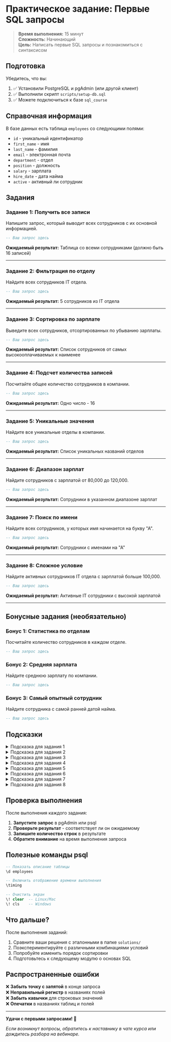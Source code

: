 # Практическое задание: Первые SQL запросы

> **Время выполнения:** 15 минут  
> **Сложность:** Начинающий  
> **Цель:** Написать первые SQL запросы и познакомиться с синтаксисом

## Подготовка

Убедитесь, что вы:
1. ✅ Установили PostgreSQL и pgAdmin (или другой клиент)
2. ✅ Выполнили скрипт `scripts/setup-db.sql` 
3. ✅ Можете подключиться к базе `sql_course`

## Справочная информация

В базе данных есть таблица `employees` со следующими полями:
- `id` - уникальный идентификатор
- `first_name` - имя
- `last_name` - фамилия  
- `email` - электронная почта
- `department` - отдел
- `position` - должность
- `salary` - зарплата
- `hire_date` - дата найма
- `active` - активный ли сотрудник

## Задания

### Задание 1: Получить все записи
Напишите запрос, который выводит всех сотрудников с их основной информацией.

```sql
-- Ваш запрос здесь

```

**Ожидаемый результат:** Таблица со всеми сотрудниками (должно быть 16 записей)

---

### Задание 2: Фильтрация по отделу
Найдите всех сотрудников IT отдела.

```sql
-- Ваш запрос здесь

```

**Ожидаемый результат:** 5 сотрудников из IT отдела

---

### Задание 3: Сортировка по зарплате
Выведите всех сотрудников, отсортированных по убыванию зарплаты.

```sql
-- Ваш запрос здесь

```

**Ожидаемый результат:** Список сотрудников от самых высокооплачиваемых к наименее

---

### Задание 4: Подсчет количества записей
Посчитайте общее количество сотрудников в компании.

```sql
-- Ваш запрос здесь

```

**Ожидаемый результат:** Одно число - 16

---

### Задание 5: Уникальные значения
Найдите все уникальные отделы в компании.

```sql
-- Ваш запрос здесь

```

**Ожидаемый результат:** Список уникальных названий отделов

---

### Задание 6: Диапазон зарплат
Найдите сотрудников с зарплатой от 80,000 до 120,000.

```sql
-- Ваш запрос здесь

```

**Ожидаемый результат:** Сотрудники в указанном диапазоне зарплат

---

### Задание 7: Поиск по имени
Найдите всех сотрудников, у которых имя начинается на букву "А".

```sql
-- Ваш запрос здесь

```

**Ожидаемый результат:** Сотрудники с именами на "А"

---

### Задание 8: Сложное условие
Найдите активных сотрудников IT отдела с зарплатой больше 100,000.

```sql
-- Ваш запрос здесь

```

**Ожидаемый результат:** Активные IT сотрудники с высокой зарплатой

---

## Бонусные задания (необязательно)

### Бонус 1: Статистика по отделам
Посчитайте количество сотрудников в каждом отделе.

```sql
-- Ваш запрос здесь

```

### Бонус 2: Средняя зарплата
Найдите среднюю зарплату по компании.

```sql
-- Ваш запрос здесь

```

### Бонус 3: Самый опытный сотрудник
Найдите сотрудника с самой ранней датой найма.

```sql
-- Ваш запрос здесь

```

## Подсказки

<details>
<summary>Подсказка для задания 1</summary>

Используйте конструкцию `SELECT * FROM table_name`
</details>

<details>
<summary>Подсказка для задания 2</summary>

Используйте `WHERE department = 'IT'`
</details>

<details>
<summary>Подсказка для задания 3</summary>

Используйте `ORDER BY salary DESC`
</details>

<details>
<summary>Подсказка для задания 4</summary>

Используйте агрегатную функцию `COUNT(*)`
</details>

<details>
<summary>Подсказка для задания 5</summary>

Используйте `SELECT DISTINCT department FROM employees`
</details>

<details>
<summary>Подсказка для задания 6</summary>

Используйте `WHERE salary BETWEEN 80000 AND 120000`
</details>

<details>
<summary>Подсказка для задания 7</summary>

Используйте `WHERE first_name LIKE 'А%'`
</details>

<details>
<summary>Подсказка для задания 8</summary>

Комбинируйте условия через `AND`: `WHERE active = true AND department = 'IT' AND salary > 100000`
</details>

## Проверка выполнения

После выполнения каждого задания:

1. **Запустите запрос** в pgAdmin или psql
2. **Проверьте результат** - соответствует ли он ожидаемому
3. **Запишите количество строк** в результате
4. **Обратите внимание** на время выполнения запроса

## Полезные команды psql

```sql
-- Показать описание таблицы
\d employees

-- Включить отображение времени выполнения
\timing

-- Очистить экран
\! clear  -- Linux/Mac
\! cls    -- Windows
```

## Что дальше?

После выполнения заданий:

1. Сравните ваши решения с эталонными в папке `solutions/`
2. Поэкспериментируйте с различными комбинациями условий
3. Попробуйте изменить порядок сортировки
4. Подготовьтесь к следующему модулю о основах SQL

## Распространенные ошибки

❌ **Забыть точку с запятой** в конце запроса  
❌ **Неправильный регистр** в названиях полей  
❌ **Забыть кавычки** для строковых значений  
❌ **Опечатки** в названиях таблиц и полей

---

**Удачи с первыми запросами! 🚀**

*Если возникнут вопросы, обратитесь к наставнику в чате курса или дождитесь разбора на вебинаре.* 